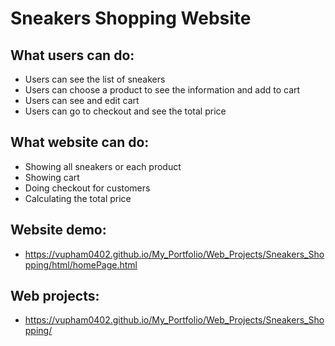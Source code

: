 # Sneakers Shopping Website

## What users can do:
  - Users can see the list of sneakers
  - Users can choose a product to see the information and add to cart
  - Users can see and edit cart
  - Users can go to checkout and see the total price

## What website can do:
  - Showing all sneakers or each product
  - Showing cart 
  - Doing checkout for customers
  - Calculating the total price

## Website demo:
  - https://vupham0402.github.io/My_Portfolio/Web_Projects/Sneakers_Shopping/html/homePage.html

## Web projects:
  - https://vupham0402.github.io/My_Portfolio/Web_Projects/Sneakers_Shopping/
